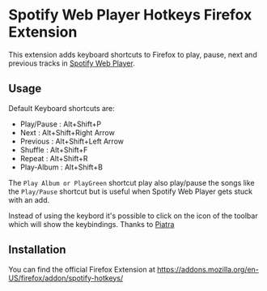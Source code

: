 # Spotify Web Player Hotkeys Firefox Extension

This extension adds keyboard shortcuts to Firefox to play, pause, next and previous tracks in [Spotify Web Player](https://open.spotify.com).

## Usage

Default Keyboard shortcuts are:

- Play/Pause : Alt+Shift+P
- Next       : Alt+Shift+Right Arrow
- Previous   : Alt+Shift+Left Arrow
- Shuffle    : Alt+Shift+F
- Repeat     : Alt+Shift+R
- Play-Album : Alt+Shift+B

The `Play Album or PlayGreen` shortcut play also play/pause the songs like the `Play/Pause` shortcut but is useful when Spotify Web Player gets stuck with an add.

Instead of using the keybord it's possible to click on the icon of the toolbar which will show the keybindings. Thanks to [Piatra](https://github.com/piatra)

## Installation

You can find the official Firefox Extension at https://addons.mozilla.org/en-US/firefox/addon/spotify-hotkeys/
